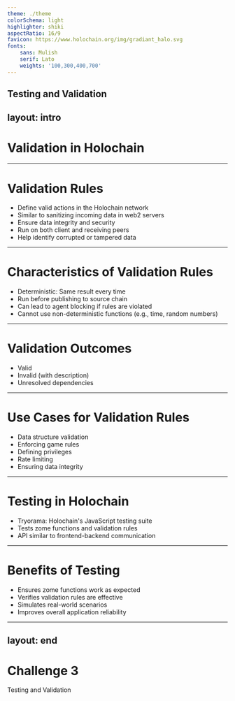 ```yaml
---
theme: ./theme
colorSchema: light
highlighter: shiki
aspectRatio: 16/9
favicon: https://www.holochain.org/img/gradiant_halo.svg
fonts:
    sans: Mulish
    serif: Lato
    weights: '100,300,400,700'
---
```

Testing and Validation
---
layout: intro
---

# Validation in Holochain

---

# Validation Rules

<v-clicks>

- Define valid actions in the Holochain network
- Similar to sanitizing incoming data in web2 servers
- Ensure data integrity and security
- Run on both client and receiving peers
- Help identify corrupted or tampered data

</v-clicks>

---

# Characteristics of Validation Rules

<v-clicks>

- Deterministic: Same result every time
- Run before publishing to source chain
- Can lead to agent blocking if rules are violated
- Cannot use non-deterministic functions (e.g., time, random numbers)

</v-clicks>

---

# Validation Outcomes

<v-clicks>

- Valid
- Invalid (with description)
- Unresolved dependencies

</v-clicks>

---

# Use Cases for Validation Rules

<v-clicks>

- Data structure validation
- Enforcing game rules
- Defining privileges
- Rate limiting
- Ensuring data integrity

</v-clicks>

---

# Testing in Holochain

<v-clicks>

- Tryorama: Holochain's JavaScript testing suite
- Tests zome functions and validation rules
- API similar to frontend-backend communication

</v-clicks>

---

# Benefits of Testing

<v-clicks>

- Ensures zome functions work as expected
- Verifies validation rules are effective
- Simulates real-world scenarios
- Improves overall application reliability

</v-clicks>

---
layout: end
---

# Challenge 3
Testing and Validation
